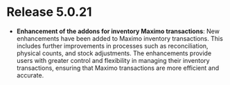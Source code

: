 # Release 5.0.21

- **Enhancement of the addons for inventory Maximo transactions**: 
  New enhancements have been added to Maximo inventory transactions. This includes further improvements in processes such as reconciliation, physical counts, and stock adjustments. The enhancements provide users with greater control and flexibility in managing their inventory transactions, ensuring that Maximo transactions are more efficient and accurate.

